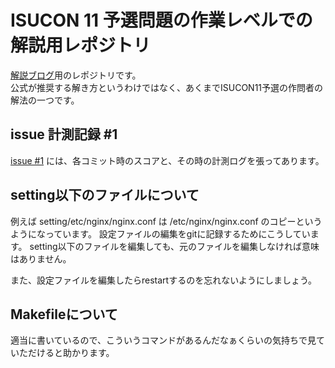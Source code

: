 # ISUCON 11 予選問題の作業レベルでの解説用レポジトリ

[解説ブログ](https://isucon.net/archives/56082639.html)用のレポジトリです。  
公式が推奨する解き方というわけではなく、あくまでISUCON11予選の作問者の解法の一つです。

## issue 計測記録 #1

[issue #1](https://github.com/Nagarei/isucon11-qualify-test/issues/1) には、各コミット時のスコアと、その時の計測ログを張ってあります。


## setting以下のファイルについて

例えば setting/etc/nginx/nginx.conf は /etc/nginx/nginx.conf のコピーというようになっています。
設定ファイルの編集をgitに記録するためにこうしています。
setting以下のファイルを編集しても、元のファイルを編集しなければ意味はありません。

また、設定ファイルを編集したらrestartするのを忘れないようにしましょう。

## Makefileについて

適当に書いているので、こういうコマンドがあるんだなぁくらいの気持ちで見ていただけると助かります。

